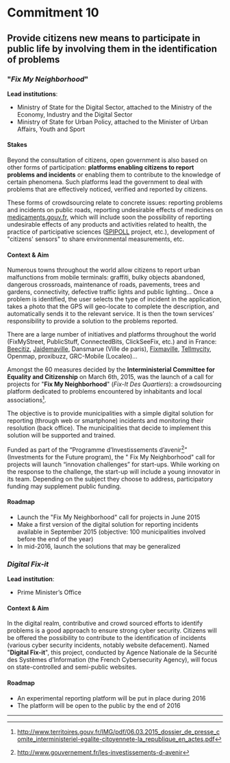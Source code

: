 # Commitment 10

## Provide citizens new means to participate in public life by involving them in the identification of problems

### "_Fix My Neighborhood_"

**Lead institutions**:
- Ministry of State for the Digital Sector, attached to the Ministry of the Economy, Industry and the Digital Sector
- Ministry of State for Urban Policy, attached to the Minister of Urban Affairs, Youth and Sport

#### Stakes

Beyond the consultation of citizens, open government is also based on other forms of participation: **platforms enabling citizens to report problems and incidents** or enabling them to contribute to the knowledge of certain phenomena. Such platforms lead the government to deal with problems that are effectively noticed, verified and reported by citizens.

These forms of crowdsourcing relate to concrete issues: reporting problems and incidents on public roads, reporting undesirable effects of medicines on [medicaments.gouv.fr](http://www.medicaments.gouv.fr/), which will include soon the possibility of reporting undesirable effects of any products and activities related to health, the practice of participative sciences ([SPIPOLL](http://www.spipoll.org/) project, etc.), development of "citizens' sensors" to share environmental measurements, etc.

#### Context & Aim

Numerous towns throughout the world allow citizens to report urban malfunctions from mobile terminals: graffiti, bulky objects abandoned, dangerous crossroads, maintenance of roads, pavements, trees and gardens, connectivity, defective traffic lights and public lighting… Once a problem is identified, the user selects the type of incident in the application, takes a photo that the GPS will geo-locate to complete the description, and automatically sends it to the relevant service. It is then the town services’ responsibility to provide a solution to the problems reported.

There are a large number of initiatives and platforms throughout the world (FixMyStreet, PublicStuff, ConnectedBits, ClickSeeFix, etc.) and in France: [Beecitiz](http://www.beecitiz.com/), [Jaidemaville](http://jaidemaville.com/), Dansmarue (Ville de paris), [Fixmaville](http://www.fixmaville.fr/), [Tellmycity](http://www.tellmycity.com/), Openmap, proxibuzz, GRC-Mobile (Localeo)…

Amongst the 60 measures decided by the **Interministerial Committee for Equality and Citizenship** on March 6th, 2015, was the launch of a call for projects for  "**Fix My Neighborhood**" (_Fix-It Des Quartiers_): a crowdsourcing platform dedicated to problems encountered by inhabitants and local associations[^1].

The objective is to provide municipalities with a simple digital solution for reporting (through web or smartphone) incidents and monitoring their resolution (back office). The municipalities that decide to implement this solution will be supported and trained.

Funded as part of the “Programme d’Investissements d’avenir[^2]” (Investments for the Future program), the " Fix My Neighborhood" call for projects will launch “innovation challenges” for start-ups. While working on the response to the challenge, the start-up will include a young innovator in its team. Depending on the subject they choose to address, participatory funding may supplement public funding.

#### Roadmap

- Launch the "Fix My Neighborhood" call for projects in June 2015
- Make a first version of the digital solution for reporting incidents available in September 2015 (objective: 100 municipalities involved before the end of the year)
- In mid-2016, launch the solutions that may be generalized

### _Digital Fix-it_

**Lead institution**:
- Prime Minister’s Office

#### Context & Aim

In the digital realm, contributive and crowd sourced efforts to identify problems is a good approach to ensure strong cyber security. Citizens will be offered the possibility to contribute to the identification of incidents (various cyber security incidents, notably website defacement). Named "**Digital Fix-it**", this project, conducted by Agence Nationale de la Sécurité des Systèmes d’Information (the French Cybersecurity Agency), will focus on state-controlled and semi-public websites.

#### Roadmap

- An experimental reporting platform will be put in place during 2016
- The platform will be open to the public by the end of 2016

----

[^1]: http://www.territoires.gouv.fr/IMG/pdf/06.03.2015_dossier_de_presse_comite_interministeriel-egalite-citoyennete-la_republique_en_actes.pdf

[^2]: http://www.gouvernement.fr/les-investissements-d-avenir
